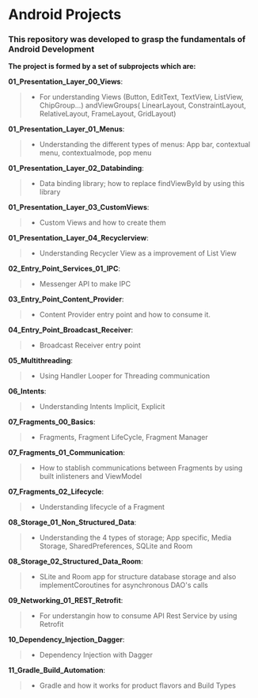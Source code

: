 # Android Projects
### This repository was developed to grasp the fundamentals of Android Development

**The project is formed by a set of subprojects which are:**

__01_Presentation_Layer_00_Views__:<br>
> - For understanding Views (Button, EditText, TextView, ListView, ChipGroup...) andViewGroups( LinearLayout, ConstraintLayout, RelativeLayout, FrameLayout, GridLayout)

__01_Presentation_Layer_01_Menus__:<br>
> - Understanding the different types of menus: App bar, contextual menu, contextualmode, pop menu

__01_Presentation_Layer_02_Databinding__:<br>
> - Data binding library; how to replace findViewById by using this library

__01_Presentation_Layer_03_CustomViews__:<br>
> - Custom Views and how to create them

__01_Presentation_Layer_04_Recyclerview__:<br>
> - Understanding Recycler View as a improvement of List View

__02_Entry_Point_Services_01_IPC__:<br>
> - Messenger API to  make IPC

__03_Entry_Point_Content_Provider__:<br>
> - Content Provider entry point and how to consume it.

__04_Entry_Point_Broadcast_Receiver__:<br>
> - Broadcast Receiver entry point

__05_Multithreading__:<br>
> - Using Handler Looper for Threading communication

__06_Intents__:<br>
> - Understanding Intents Implicit, Explicit

__07_Fragments_00_Basics__:<br>
> - Fragments, Fragment LifeCycle, Fragment Manager

__07_Fragments_01_Communication__:<br>
> - How to stablish communications between Fragments by using built inlisteners and ViewModel

__07_Fragments_02_Lifecycle__:<br>
> - Understanding lifecycle of a Fragment

__08_Storage_01_Non_Structured_Data__:<br>
> - Understanding the 4 types of storage; App specific, Media Storage, SharedPreferences, SQLite and Room

__08_Storage_02_Structured_Data_Room__:<br>
> - SLite and Room app for structure database storage and also implementCoroutines for asynchronous DAO's calls

__09_Networking_01_REST_Retrofit__:<br>
> - For understangin how to consume API Rest Service by using Retrofit

__10_Dependency_Injection_Dagger__:<br>
> - Dependency Injection with Dagger

__11_Gradle_Build_Automation__:<br>
> - Gradle and how it works for product flavors and Build Types
